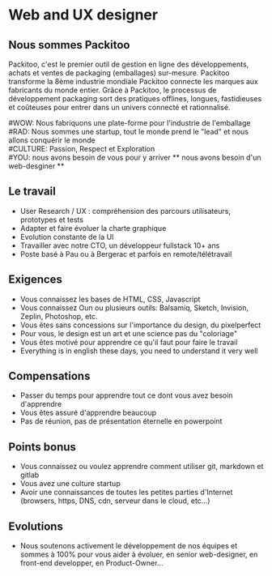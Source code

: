 # Web and UX designer

## Nous sommes Packitoo

Packitoo, c'est le premier outil de gestion en ligne des développements, achats et ventes de packaging (emballages) sur-mesure. Packitoo transforme la 8ème industrie mondiale
Packitoo connecte les marques aux fabricants du monde entier. Grâce à Packitoo, le processus de développement packaging sort des pratiques offlines, longues, fastidieuses et coûteuses pour entrer dans un univers connecté et rationnalisé.

#WOW: Nous fabriquons une plate-forme pour l'industrie de l'emballage <br/>
#RAD: Nous sommes une startup, tout le monde prend le "lead" et nous allons conquérir le monde <br/>
#CULTURE: Passion, Respect et Exploration <br/>
#YOU: nous avons besoin de vous pour y arriver ** nous avons besoin d'un web-desginer ** <br/>

## Le travail

* User Research / UX : compréhension des parcours utilisateurs, prototypes et tests
* Adapter et faire évoluer la charte graphique
* Evolution constante de la UI
* Travailler avec notre CTO, un développeur fullstack 10+ ans
* Poste basé à Pau ou à Bergerac et parfois en remote/télétravail

## Exigences

* Vous connaissez les bases de HTML, CSS, Javascript
* Vous connaissez Oun ou plusieurs outils: Balsamiq, Sketch, Invision, Zeplin, Photoshop, etc.
* Vous êtes sans concessions sur l'importance du design, du pixelperfect
* Pour vous, le design est un art et une science pas du "coloriage"
* Vous êtes motivé pour apprendre ce qu'il faut pour faire le travail
* Everything is in english these days, you need to understand it very well

## Compensations

* Passer du temps pour apprendre tout ce dont vous avez besoin d'apprendre
* Vous êtes assuré d'apprendre beaucoup
* Pas de réunion, pas de présentation éternelle en powerpoint

## Points bonus

* Vous connaissez ou voulez apprendre comment utiliser git, markdown et gitlab
* Vous avez une culture startup
* Avoir une connaissances de toutes les petites parties d'Internet (browsers, https, DNS, cdn, serveur dans le cloud, etc...)

## Evolutions

* Nous soutenons activement le développement de nos équipes et sommes à 100% pour vous aider à évoluer, en senior web-designer, en front-end developper, en Product-Owner...
